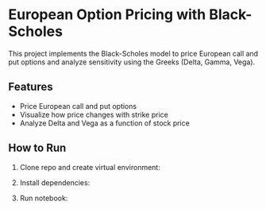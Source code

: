 # European Option Pricing with Black-Scholes

This project implements the Black-Scholes model to price European call and put options and analyze sensitivity using the Greeks (Delta, Gamma, Vega).

## Features
- Price European call and put options
- Visualize how price changes with strike price
- Analyze Delta and Vega as a function of stock price

## How to Run

1. Clone repo and create virtual environment:

2. Install dependencies:

3. Run notebook:

